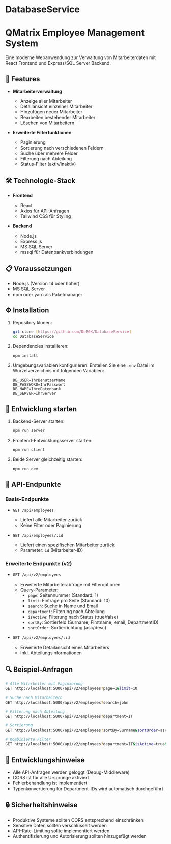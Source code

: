 # DatabaseService


# QMatrix Employee Management System

Eine moderne Webanwendung zur Verwaltung von Mitarbeiterdaten mit React Frontend und Express/SQL Server Backend.

## 🚀 Features

- **Mitarbeiterverwaltung**
  - Anzeige aller Mitarbeiter
  - Detailansicht einzelner Mitarbeiter
  - Hinzufügen neuer Mitarbeiter
  - Bearbeiten bestehender Mitarbeiter
  - Löschen von Mitarbeitern

- **Erweiterte Filterfunktionen**
  - Paginierung
  - Sortierung nach verschiedenen Feldern
  - Suche über mehrere Felder
  - Filterung nach Abteilung
  - Status-Filter (aktiv/inaktiv)

## 🛠 Technologie-Stack

- **Frontend**
  - React
  - Axios für API-Anfragen
  - Tailwind CSS für Styling

- **Backend**
  - Node.js
  - Express.js
  - MS SQL Server
  - mssql für Datenbankverbindungen

## 📋 Voraussetzungen

- Node.js (Version 14 oder höher)
- MS SQL Server
- npm oder yarn als Paketmanager

## ⚙️ Installation

1. Repository klonen:
   ```bash
   git clone [https://github.com/DeR0X/DatabaseService]
   cd DatabaseService
   ```

2. Dependencies installieren:
   ```bash
   npm install
   ```

3. Umgebungsvariablen konfigurieren:
   Erstellen Sie eine `.env` Datei im Wurzelverzeichnis mit folgenden Variablen:
   ```
   DB_USER=IhrBenutzerName
   DB_PASSWORD=IhrPasswort
   DB_NAME=IhreDatenbank
   DB_SERVER=IhrServer
   ```

## 🚀 Entwicklung starten

1. Backend-Server starten:
   ```bash
   npm run server
   ```

2. Frontend-Entwicklungsserver starten:
   ```bash
   npm run client
   ```

3. Beide Server gleichzeitig starten:
   ```bash
   npm run dev
   ```

## 📡 API-Endpunkte

### Basis-Endpunkte

- `GET /api/employees`
  - Liefert alle Mitarbeiter zurück
  - Keine Filter oder Paginierung

- `GET /api/employees/:id`
  - Liefert einen spezifischen Mitarbeiter zurück
  - Parameter: `id` (Mitarbeiter-ID)

### Erweiterte Endpunkte (v2)

- `GET /api/v2/employees`
  - Erweiterte Mitarbeiterabfrage mit Filteroptionen
  - Query-Parameter:
    - `page`: Seitennummer (Standard: 1)
    - `limit`: Einträge pro Seite (Standard: 10)
    - `search`: Suche in Name und Email
    - `department`: Filterung nach Abteilung
    - `isActive`: Filterung nach Status (true/false)
    - `sortBy`: Sortierfeld (Surname, Firstname, email, DepartmentID)
    - `sortOrder`: Sortierrichtung (asc/desc)

- `GET /api/v2/employees/:id`
  - Erweiterte Detailansicht eines Mitarbeiters
  - Inkl. Abteilungsinformationen

## 🔍 Beispiel-Anfragen

```bash
# Alle Mitarbeiter mit Paginierung
GET http://localhost:5000/api/v2/employees?page=1&limit=10

# Suche nach Mitarbeitern
GET http://localhost:5000/api/v2/employees?search=john

# Filterung nach Abteilung
GET http://localhost:5000/api/v2/employees?department=IT

# Sortierung
GET http://localhost:5000/api/v2/employees?sortBy=Surname&sortOrder=asc

# Kombinierte Filter
GET http://localhost:5000/api/v2/employees?department=IT&isActive=true&sortBy=Surname
```

## 📝 Entwicklungshinweise

- Alle API-Anfragen werden geloggt (Debug-Middleware)
- CORS ist für alle Ursprünge aktiviert
- Fehlerbehandlung ist implementiert
- Typenkonvertierung für Department-IDs wird automatisch durchgeführt

## 🔒 Sicherheitshinweise

- Produktive Systeme sollten CORS entsprechend einschränken
- Sensitive Daten sollten verschlüsselt werden
- API-Rate-Limiting sollte implementiert werden
- Authentifizierung und Autorisierung sollten hinzugefügt werden
